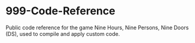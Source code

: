 # 999-Code-Reference
Public code reference for the game Nine Hours, Nine Persons, Nine Doors (DS), used to compile and apply custom code.
